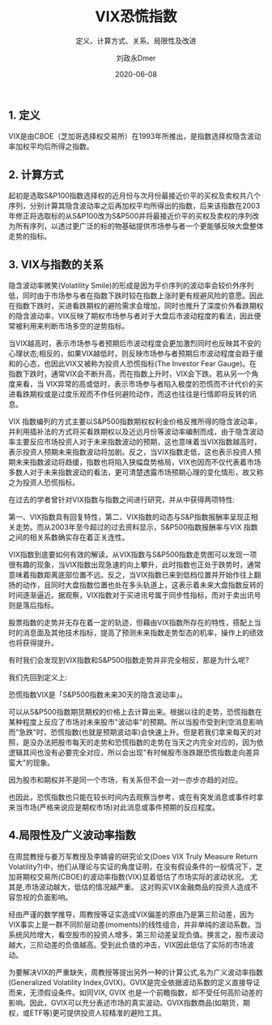 ﻿---
layout:     post
title:      VIX恐慌指数
subtitle:   定义、计算方式、关系、局限性及改进
date:       2020-06-08
author:     刘政永Dmer
header-img: img/post-bg-dmers.jpg
catalog: true
tags:
    - 听取树蛙一篇
---
## 1. 定义

VIX是由CBOE（芝加哥选择权交易所）在1993年所推出，是指数选择权隐含波动率加权平均后所得之指数。

## 2. 计算方式

起初是选取S&P100指数选择权的近月份与次月份最接近价平的买权及卖权共八个序列，分别计算其隐含波动率之后再加权平均所得出的指数，后来该指数在2003年修正将选取标的从S&P100改为S&P500并将最接近价平的买权及卖权的序列改为所有序列，以透过更广泛的标的物基础提供市场参与者一个更能够反映大盘整体走势的指标。

## 3. VIX与指数的关系

隐含波动率微笑(Volatility Smile)的形成是因为平价序列的波动率会较价外序列低，同时由于市场参与者在指数下跌时较在指数上涨时更有规避风险的意愿。因此在指数下跌时，买进看跌期权的避险需求会增加，同时也推升了深度价外看跌期权的隐含波动率，VIX反映了期权市场参与者对于大盘后市波动程度的看法，因此便常被利用来判断市场多空的逆势指标。

当VIX越高时，表示市场参与者预期后市波动程度会更加激烈同时也反映其不安的心理状态;相反的，如果VIX越低时，则反映市场参与者预期后市波动程度会趋于缓和的心态，也因此VIX又被称为投资人恐慌指标(The Investor Fear Gauge)。在指数下跌时，通常VIX会不断升高，而在指数上升时，VIX会下跌。若从另一个角度来看，当 VIX异常的高或低时，表示市场参与者陷入极度的恐慌而不计代价的买进看跌期权或是过度乐观而不作任何避险动作，而这也往往是行情即将反转的讯息。

VIX 指数编列的方式主要以S&P500指数期权权利金价格反推所得的隐含波动率，并利用插补法的方式将买看跌期权以及近远月份等波动率编制而成，由于隐含波动率主要反应市场投资人对于未来指数波动的预期，这也意味着当VIX指数越高时，表示投资人预期未来指数波动将加剧。反之，当VIX指数走低，这也表示投资人预期未来指数波动将趋缓，指数也将陷入狭幅盘势格局，VIX也因而不仅代表着市场多数人对于未来指数波动的看法，更可清楚透露市场预期心理的变化情形，故又称之为投资人恐慌指标。

在过去的学者曾针对VIX指数与指数之间进行研究，并从中获得两项特性:

第一、VIX指数具有回复特性，第二、VIX指数的动态与S&P指数报酬率呈现正相关走势。而从2003年至今超过的过去资料显示，S&P500指数报酬率与VIX 指数之间的相关系数确实存在着正关连性。

VIX指数到底要如何有效的解读，从VIX指数与S&P500指数走势图可以发现一项很有趣的现象，当VIX指数出现急速的向上攀升，此时指数也正处于跌势时，通常意味着指数距离底部位置不远。反之，当VIX指数已来到低档位置并开始作往上翻扬的动作，且同时大盘指数位置也处在多头轨道上，这表示着未来大盘指数反转的时间逐渐逼近。据观察，VIX指数对于买进讯号属于同步性指标，而对于卖出讯号则是落后指标。

股票指数的走势并无存在着一定的轨迹，但藉由VIX指数所存在的特性，搭配上当时的消息面及其他技术指标，提高了预测未来指数走势型态的机率，操作上的绩效也将获得提升。

有时我们会发现到VIX指数和S&P500指数走势并非完全相反，那是为什么呢?

我们先回到定义上:

恐慌指数VIX是「S&P500指数未来30天的隐含波动率」。

可以从S&P500指数期货期权的价格上去计算出来。根据以往的走势，恐慌指数在某种程度上反应了市场对未来股市"波动率"的预期。所以当股市受到利空消息影响而"急跌"时，恐慌指数(也就是预期波动率)会快速上升。但是若我们拿来每天的对照，是没办法把股市每天的走势和恐慌指数的走势在当天之内完全对应的，因为依逻辑其间也没有必要完全对应，所以会出现"有时候股市涨跌跟恐慌指数走向差异蛮大"的现象。

因为股市和期权并不是同一个市场，有关系但不会一对一亦步亦趋的对应。

也因此，恐慌指数也只能在较长时间内去观察当参考，或在有突发消息或事件时拿来当市场(严格来说应是期权市场)对此消息或事件预期的反应程度。

## 4.局限性及广义波动率指数

在周昆教授与姜万军教授及李婧睿的研究论文(Does VIX Truly Measure Return Volatility?)中，他们从理论与实证的角度证明，在没有假设条件的一般情况下，芝加哥期权交易所(CBOE)的波动率指数(VIX)显着低估了市场实际的波动状况。 尤其是,市场波动越大，低估的情况越严重。 这对购买VIX金融商品的投资人造成不容忽视的负面影响。

经由严谨的数学推导，周教授等证实造成VIX偏差的原由乃是第三阶动差，因为VIX事实上是一群不同阶层动差(moments)的线性组合，并非单纯的波动系数。当系统风险增大，看空股市的投资人增多，第三阶动差呈现负值。换言之，股市波动越大，三阶动差的负值越高。受到此负值的冲击，VIX因此低估了实际的市场波动。

为要解决VIX的严重缺失，周教授等提出另外一种的计算公式,名为广义波动率指数(Generalized Volatility Index,GVIX)。GVIX是完全依据波动系数的定义直接导证而来，无须假设条件。如同VIX, GVIX 也是一个前瞻指数，却不受任何高阶动差的影响。因此，GVIX可以充分表述市场的真实波动。GVIX指数商品(如期货，期权，或ETF等)更可提供投资人较精准的避险工具。
